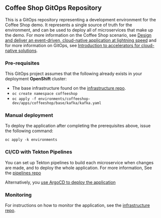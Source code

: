 ## Coffee Shop GitOps Repository

This is a GitOps repository representing a development environment for the Coffee Shop demo.  It represents a single source of truth for the environment, and can be used to deploy all of microservices that make up the demo.  For more information on the Coffee Shop scenario, see [Design and deliver an event-driven, cloud-native application at lightning speed](https://developer.ibm.com/tutorials/accelerator-for-event-driven-solutions/) and for more information on GitOps, see [Introduction to accelerators for cloud-native solutions](https://developer.ibm.com/articles/introduction-to-accelerators-for-cloud-native-solutions/). 

### Pre-requisites

This GitOps project assumes that the following already exists in your deployment **OpenShift** cluster:

* The base infrastructure found on the [infrastructure repo](https://github.com/ibm-icpa-coffeeshop/gitops-infrastructure).
* `oc create namespace coffeeshop`
* `oc apply -f environments/coffeeshop-dev/apps/coffeeshop/base/kafka/kafka.yaml`

### Manual deployment 
To deploy the application after completing the prerequisites above, issue the following command:

```
oc apply -k environments
```

### CI/CD with Tekton Pipelines

You can set up Tekton pipelines to build each microservice when changes are made, and to deploy the whole application. For more information, See the [pipelines repo](https://github.com/ibm-icpa-coffeeshop/pipelines)

Alternatively, you [use ArgoCD to deploy the application](argocd.md)

### Monitoring

For instructions on how to monitor the application, see the [infrastructure repo](https://github.com/ibm-icpa-coffeeshop/gitops-infrastructure).



